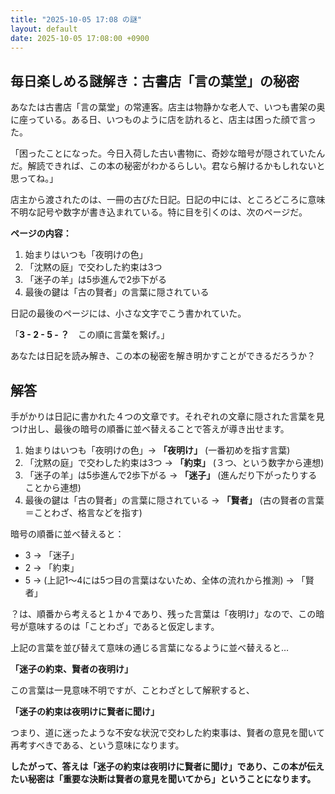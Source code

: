 ```yaml
---
title: "2025-10-05 17:08 の謎"
layout: default
date: 2025-10-05 17:08:00 +0900
---
```

## 毎日楽しめる謎解き：古書店「言の葉堂」の秘密

あなたは古書店「言の葉堂」の常連客。店主は物静かな老人で、いつも書架の奥に座っている。ある日、いつものように店を訪れると、店主は困った顔で言った。

「困ったことになった。今日入荷した古い書物に、奇妙な暗号が隠されていたんだ。解読できれば、この本の秘密がわかるらしい。君なら解けるかもしれないと思ってね。」

店主から渡されたのは、一冊の古びた日記。日記の中には、ところどころに意味不明な記号や数字が書き込まれている。特に目を引くのは、次のページだ。

**ページの内容：**

1.  始まりはいつも「夜明けの色」
2.  「沈黙の庭」で交わした約束は3つ
3.  「迷子の羊」は5歩進んで2歩下がる
4.  最後の鍵は「古の賢者」の言葉に隠されている

日記の最後のページには、小さな文字でこう書かれていた。

「**3 - 2 - 5 - ？**　この順に言葉を繋げ。」

あなたは日記を読み解き、この本の秘密を解き明かすことができるだろうか？

## 解答

手がかりは日記に書かれた４つの文章です。それぞれの文章に隠された言葉を見つけ出し、最後の暗号の順番に並べ替えることで答えが導き出せます。

1.  始まりはいつも「夜明けの色」→ **「夜明け」** (一番初めを指す言葉)
2.  「沈黙の庭」で交わした約束は3つ → **「約束」** (３つ、という数字から連想)
3.  「迷子の羊」は5歩進んで2歩下がる → **「迷子」** (進んだり下がったりすることから連想)
4.  最後の鍵は「古の賢者」の言葉に隠されている → **「賢者」** (古の賢者の言葉＝ことわざ、格言などを指す)

暗号の順番に並べ替えると：

*   3 → 「迷子」
*   2 → 「約束」
*   5 → (上記1～4には5つ目の言葉はないため、全体の流れから推測) → 「賢者」

？は、順番から考えると１か４であり、残った言葉は「夜明け」なので、この暗号が意味するのは「ことわざ」であると仮定します。

上記の言葉を並び替えて意味の通じる言葉になるように並べ替えると…

**「迷子の約束、賢者の夜明け」**

この言葉は一見意味不明ですが、ことわざとして解釈すると、

**「迷子の約束は夜明けに賢者に聞け」**

つまり、道に迷ったような不安な状況で交わした約束事は、賢者の意見を聞いて再考すべきである、という意味になります。

**したがって、答えは「迷子の約束は夜明けに賢者に聞け」であり、この本が伝えたい秘密は「重要な決断は賢者の意見を聞いてから」ということになります。**
